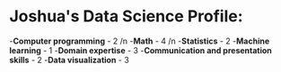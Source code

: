 # Joshua's Data Science Profile:
-**Computer programming** - 2 /n
-**Math** - 4 /n 
-**Statistics** - 2 
-**Machine learning** - 1 
-**Domain expertise** - 3 
-**Communication and presentation skills** - 2 
-**Data visualization** - 3
